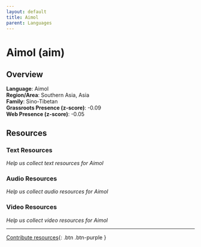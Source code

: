 ```yaml
---
layout: default
title: Aimol
parent: Languages
---
```


# Aimol (aim)

## Overview

**Language**: Aimol  
**Region/Area**: Southern Asia, Asia  
**Family**: Sino-Tibetan  
**Grassroots Presence (z-score)**: -0.09  
**Web Presence (z-score)**: -0.05  

## Resources

### Text Resources
*Help us collect text resources for Aimol*

### Audio Resources
*Help us collect audio resources for Aimol*

### Video Resources
*Help us collect video resources for Aimol*

---

[Contribute resources](https://forms.office.com/e/1SfLJx3u1r){: .btn .btn-purple }
